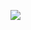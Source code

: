 
![](https://cdn.jsdelivr.net/gh/zubayrrr/twiki/bin/tumblr_fd9de8c81038e86530ee497763453b28_2226d78c_400.z99wdlmgtag.jpg)
